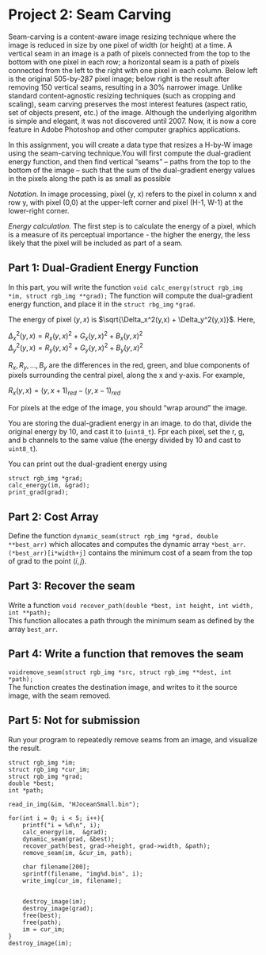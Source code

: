 # Project 2: Seam Carving

Seam-carving is a content-aware image resizing technique where the image is reduced in size by one pixel of width (or height) at a time. A vertical seam in an image is a path of pixels connected from the top to the bottom with one pixel in each row; a horizontal seam is a path of pixels connected from the left to the right with one pixel in each column. Below left is the original 505-by-287 pixel image; below right is the result after removing 150 vertical seams, resulting in a 30% narrower image. Unlike standard content-agnostic resizing techniques (such as cropping and scaling), seam carving preserves the most interest features (aspect ratio, set of objects present, etc.) of the image. Although the underlying algorithm is simple and elegant, it was not discovered until 2007. Now, it is now a core feature in Adobe Photoshop and other computer graphics applications.

In this assignment, you will create a data type that resizes a H-by-W image using the seam-carving technique.You will first compute the dual-gradient energy function, and then find vertical “seams” – paths from the top to the bottom of the image – such that the sum of the dual-gradient energy values in the pixels along the path is as small as possible

<i>Notation</i>. In image processing, pixel (y, x) refers to the pixel in column x and row y, with pixel (0,0) at the upper-left corner and pixel (H-1, W-1) at the lower-right corner.

<i>Energy calculation.</i> The first step is to calculate the energy of a pixel, which is a measure of its perceptual importance - the higher the energy, the less likely that the pixel will be included as part of a seam.

## Part 1: Dual-Gradient Energy Function
In this part, you will write the function ```void calc_energy(struct rgb_img *im, struct rgb_img **grad);```<be>
The function will compute the dual-gradient energy function, and place it in the ```struct rbg_img``` ```*grad```.

The energy of pixel $`(y,x)`$ is $`\sqrt{\Delta_x^2(y,x) + \Delta_y^2(y,x)}`$. Here,

$`\Delta_x^2(y,x) = R_x(y,x)^2 + G_x(y,x)^2 + B_x(y,x)^2`$ <br>
$`\Delta_y^2(y,x) = R_y(y,x)^2 + G_y(y,x)^2 + B_y(y,x)^2`$

$`R_x, R_y, …, B_y`$ are the differences in the red, green, and blue components of pixels surrounding the central pixel, along the x and y-axis. For example,

$`R_x(y,x) = (y,x+1)_{red} - (y,x-1)_{red}`$

For pixels at the edge of the image, you should “wrap around” the image.

You are storing the dual-gradient energy in an image. to do that, divide the original energy by 10, and cast it to (```uint8_t```). Fpr each pixel, set the r, g, and b channels to the same value (the energy divided by 10 and cast to ```uint8_t```).

You can print out the dual-gradient energy using
```
struct rgb_img *grad;
calc_energy(im, &grad);
print_grad(grad);
```

## Part 2: Cost Array
Define the function ```dynamic_seam(struct rgb_img *grad, double **best_arr)``` which allocates and computes the dynamic array ```*best_arr```.<br>
```(*best_arr)[i*width+j]``` contains the minimum cost of a seam from the top of grad to the point $`(i,j)`$.

## Part 3: Recover the seam
Write a function ```void recover_path(double *best, int height, int width, int **path);```<br>
This function allocates a path through the minimum seam as defined by the array ```best_arr```.

## Part 4: Write a function that removes the seam
```voidremove_seam(struct rgb_img *src, struct rgb_img **dest, int *path);```<br>
The function creates the destination image, and writes to it the source image, with the seam removed.

## Part 5: Not for submission
Run your program to repeatedly remove seams from an image, and visualize the result.
```
struct rgb_img *im;
struct rgb_img *cur_im;
struct rgb_img *grad;
double *best;
int *path;

read_in_img(&im, "HJoceanSmall.bin");
    
for(int i = 0; i < 5; i++){
    printf("i = %d\n", i);
    calc_energy(im,  &grad);
    dynamic_seam(grad, &best);
    recover_path(best, grad->height, grad->width, &path);
    remove_seam(im, &cur_im, path);

    char filename[200];
    sprintf(filename, "img%d.bin", i);
    write_img(cur_im, filename);


    destroy_image(im);
    destroy_image(grad);
    free(best);
    free(path);
    im = cur_im;
}
destroy_image(im);
```
